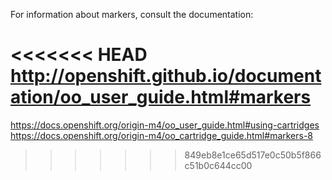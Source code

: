 For information about markers, consult the documentation:

<<<<<<< HEAD
http://openshift.github.io/documentation/oo_user_guide.html#markers
=======
https://docs.openshift.org/origin-m4/oo_user_guide.html#using-cartridges
https://docs.openshift.org/origin-m4/oo_cartridge_guide.html#markers-8
>>>>>>> 849eb8e1ce65d517e0c50b5f866c51b0c644cc00
